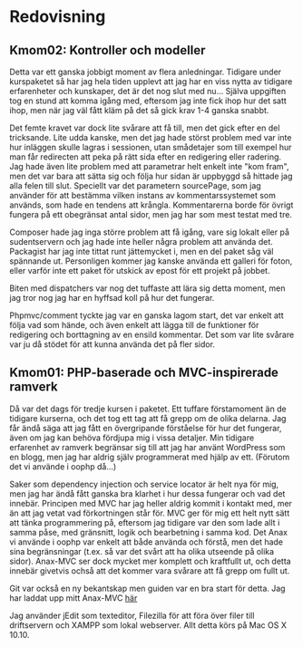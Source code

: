 Redovisning
====================================
 
Kmom02: Kontroller och modeller
------------------------------------

Detta var ett ganska jobbigt moment av flera anledningar.
Tidigare under kurspaketet så har jag hela tiden upplevt att jag har en viss nytta av tidigare erfarenheter och kunskaper, det är det nog slut med nu...
Själva uppgiften tog en stund att komma igång med, eftersom jag inte fick ihop hur det satt ihop, men när jag väl fått kläm på det så gick krav 1-4 ganska snabbt.

Det femte kravet var dock lite svårare att få till, men det gick efter en del tricksande.
Lite udda kanske, men det jag hade störst problem med var inte hur inläggen skulle lagras i sessionen, 
utan smådetajer som till exempel hur man får redirecten att peka på rätt sida efter en redigering eller radering.
Jag hade även lite problem med att parametrar helt enkelt inte "kom fram", men det var bara att sätta sig och följa hur sidan är uppbyggd så hittade jag alla felen till slut.
Speciellt var det parametern sourcePage, som jag använder för att bestämma vilken instans av kommentarssystemet som används, som hade en tendens att krångla.
Kommentarerna borde för övrigt fungera på ett obegränsat antal sidor, men jag har som mest testat med tre.

Composer hade jag inga större problem att få igång, vare sig lokalt eller på sudentservern och jag hade inte heller några problem att använda det.
Packagist har jag inte tittat runt jättemycket i, men en del paket såg väl spännande ut. 
Personligen kommer jag kanske använda ett galleri för foton, eller varför inte ett paket för utskick av epost för ett projekt på jobbet.

Biten med dispatchers var nog det tuffaste att lära sig detta moment, men jag tror nog jag har en hyffsad koll på hur det fungerar.

Phpmvc/comment tyckte jag var en ganska lagom start, det var enkelt att följa vad som hände, 
och även enkelt att lägga till de funktioner för redigering och borttagning av en ensild kommentar.
Det som var lite svårare var ju då stödet för att kunna använda det på fler sidor.


Kmom01: PHP-baserade och MVC-inspirerade ramverk
------------------------------------
 
Då var det dags för tredje kursen i paketet.
Ett tuffare förstamoment än de tidigare kurserna, och det tog ett tag att få grepp om de olika delarna.
Jag får ändå säga att jag fått en övergripande förståelse för hur det fungerar, även om jag kan behöva fördjupa mig i vissa detaljer. 
Min tidigare erfarenhet av ramverk begränsar sig till att jag har använt WordPress som en blogg, men jag har aldrig själv programmerat med hjälp av ett.
(Förutom det vi använde i oophp då...)

Saker som dependency injection och service locator är helt nya för mig, men jag har ändå fått ganska bra klarhet i hur dessa fungerar och vad det innebär.
Principen med MVC har jag heller aldrig kommit i kontakt med, mer än att jag vetat vad förkortningen står för.
MVC ger för mig ett helt nytt sätt att tänka programmering på, eftersom jag tidigare var den som lade allt i samma påse, med gränsnitt, logik och bearbetning i samma kod.
Det Anax vi använde i oophp var enkelt att både använda och förstå, men det hade sina begränsningar (t.ex. så var det svårt att ha olika utseende på olika sidor).
Anax-MVC ser dock mycket mer komplett och kraftfullt ut, och detta innebär givetvis ochså att det kommer vara svårare att få grepp om fullt ut.

Git var också en ny bekantskap men guiden var en bra start för detta.
Jag har laddat upp mitt Anax-MVC [här](https://github.com/Racetrac/Anax-MVC)

Jag använder jEdit som texteditor, Filezilla för att föra över filer till driftservern och XAMPP som lokal webserver. Allt detta körs på Mac OS X 10.10. 
